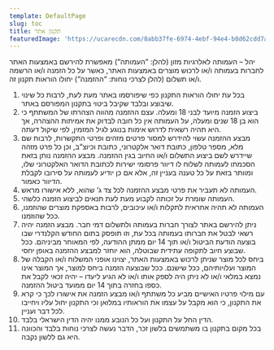 ```yaml
---
template: DefaultPage
slug: toc
title: תקנון אתר
featuredImage: 'https://ucarecdn.com/8abb37fe-6974-4ebf-94e4-b8d62cdd7ab5/'
---
```

יהל – העמותה לאלרגיות מזון (להלן: “העמותה“) מאפשרת להירשם באמצעות האתר לחברות בעמותה ו/או לרכוש מוצרים באמצעות האתר, כאשר על כל הזמנה ו/או הרשמה ו/או תשלום (להלן לצרכי נוחות: “ההזמנה“) יחולו הוראות תקנון זה.

1. בכל עת יחולו הוראות התקנון כפי שיפורסמו באתר מעת לעת, לרבות כל שינוי שיבוצע ובלבד שקיבל ביטוי בתקנון המפורסם באתר.
2. ביצוע הזמנה מיועד לבני 18 ומעלה. עצם ההזמנה מהווה הצהרתו של המשתתף כי הוא בן 18 שנים ומעלה, על העמותה אין כל חובה לבדוק את אמיתות ההצהרה, אך היא תהיה רשאית לדרוש אימות בנוגע לגיל המזמין, לפי שיקול דעתה.
3. מבצע ההזמנה עשוי להידרש למסור פרטים מזהים ופרטי התקשרות, לרבות שם מלא, מספר טלפון, כתובת דואר אלקטרוני, כתובת וכיוצ“ב, וכן כל פרט מזהה שיידרש לשם ביצוע התשלום ו/או החיוב בגין ההזמנה. מבצע ההזמנה נותן בזאת הסכמתו לעמותה לשלוח לו דיוור פרסומי ישירות לכתובת הדואר האלקטרוני שלו, ומוותר בזאת על כל טענה בעניין זה, אלא אם כן יודיע לעמותה על סירובו לקבלת הדיוור כאמור.
4. העמותה לא תעביר את פרטי מבצע ההזמנה לכל צד ג‘ שהוא, ללא אישורו מראש.
5. העמותה שומרת על זכותה לקבוע מעת לעת תנאים לביצוע הזמנה כלשהי.
6. העמותה לא תהיה אחראית לתקלות ו/או עיכובים, לרבות באספקת מוצרים שהוזמנו, ככל שהוזמנו.
7. ניתן להירשם באתר לצורך חברות בעמותה ולתשלום דמי חבר. מבצע הזמנה יהיה רשאי לבטל את חברותו בעמותה בכל עת, וזו תופסק בתום החודש הקלנדרי שבו בוצעה הודעת הביטול ו/או תוך 14 יום ממתן ההודעה, לפי המאוחר מביניהם. ככל שבוצע חיוב לתקופה עתידית שבוטלה, הוא יוחזר למבצע ההזמנה באופן יחסי.
8. ביחס לכל מוצר שניתן לרכוש באמצעות האתר, יצוינו אופני המשלוח ו/או הקבלה של המוצר ועלויותיהם, ככל שישנם. ככל שבוצעה הזמנה ביחס למוצר, אך המוצר אינו נמצא במלאי ו/או לא ניתן היה לספק אותו ו/או לא הגיע ליעדו – יהיה זכאי לקבל את כספו בחזרה בתוך 14 יום ממועד ביטול ההזמנה.
9. עם מילוי פרטיו האישיים מביע כל משתתף ו/או מבצע הזמנה את אישורו לכך כי קרא את התקנון, כי הוא מקבל על עצמו את הוראותיו במלואן וכי התקנון יחול עליו ויחייבו לכל דבר ועניין.
10. הדין החל על התקנון ועל כל הנובע ממנו יהיה הדין הישראלי בלבד.
11. בכל מקום בתקנון בו משתמשים בלשון זכר, הדבר נעשה לצרכי נוחות בלבד והכוונה היא גם ללשון נקבה.
